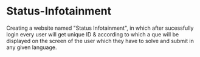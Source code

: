 # Status-Infotainment
Creating a website named "Status Infotainment", in which after sucessfully login every user will get unique ID &amp; according to which a que will be displayed on the screen of the user which they have to solve  and submit in any given language.
